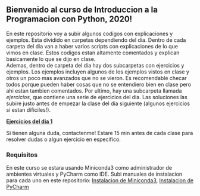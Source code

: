 ## Bienvenido al curso de Introduccion a la Programacion con Python, 2020!

En este repositorio voy a subir algunos codigos con explicaciones y ejemplos. Esta dividido en carpetas
dependiendo del dia. Dentro de cada carpeta del dia van a haber varios scripts con explicaciones de lo que vimos
en clase. Estos codigos estan altamente comentados y explican basicamente lo que se dijo en clase.  
Ademas, dentro de carpeta del dia hay dos subcarpetas con ejercicios y ejemplos. Los ejemplos incluyen
algunos de los ejemplos vistos en clase y otros un poco mas avanzados que no se vieron. Es recomendable
checar todos porque pueden haber cosas que no se entendiero bien en clase pero ahi estan tambien comentados. 
Por ultimo, hay una subcarpeta llamada *ejercicios*, que contiene una serie de ejercicios del dia. Las soluciones
las subire justo antes de empezar la clase del dia siguiente (algunos ejercicios si estan dificiles!).

[**Ejercicios del dia 1**](dia%201/ejercicios/EJERCICIOS.MD) 

Si tienen alguna duda, contactenme! Estare 15 min antes de cada clase para resolver dudas o algun ejercicio
en especifico. 

### Requisitos
En este curso se estara usando Miniconda3 como administrador de ambientes virtuales y PyCharm como IDE. Subi manuales
de instalacion para cada uno en este repositorio: [Instalacion de Miniconda3](Instalación%20de%20Miniconda3.pdf), [Instalacion de PyCharm](PyCharm.pdf)